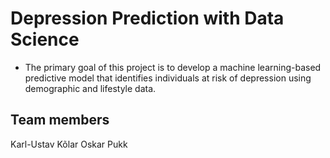 # Depression Prediction with Data Science
- The primary goal of this project is to develop a machine learning-based predictive model that identifies individuals at risk of depression using demographic and lifestyle data.

## Team members
Karl-Ustav Kõlar
Oskar Pukk
